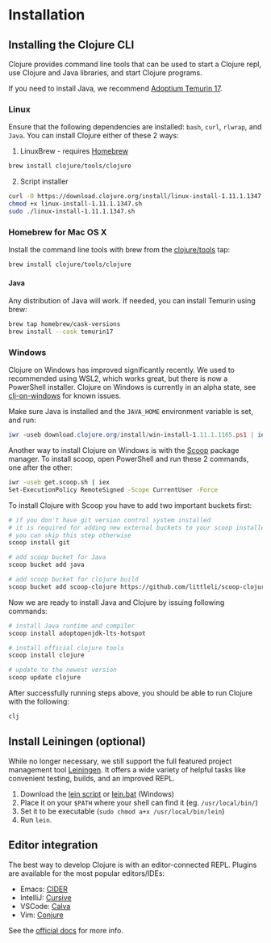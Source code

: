# Installation

## Installing the Clojure CLI
Clojure provides command line tools that can be used to start a Clojure repl, use Clojure and Java libraries, and start Clojure programs.

If you need to install Java, we recommend [Adoptium Temurin 17](https://adoptium.net/).

### Linux
Ensure that the following dependencies are installed: `bash`, `curl`, `rlwrap`, and `Java`. 
You can install Clojure either of these 2 ways:

1. LinuxBrew - requires [Homebrew](https://brew.sh/)

```bash
brew install clojure/tools/clojure
```

2. Script installer

```bash
curl -O https://download.clojure.org/install/linux-install-1.11.1.1347.sh
chmod +x linux-install-1.11.1.1347.sh
sudo ./linux-install-1.11.1.1347.sh
```

### Homebrew for Mac OS X
Install the command line tools with brew from the [clojure/tools](https://github.com/clojure/homebrew-tools) tap:

```bash
brew install clojure/tools/clojure
```

#### Java

Any distribution of Java will work. If needed, you can install Temurin using brew:

```bash
brew tap homebrew/cask-versions
brew install --cask temurin17
```

### Windows

Clojure on Windows has improved significantly recently. We used to recommended using WSL2, which works great,
but there is now a PowerShell installer. Clojure on Windows is currently in an alpha state, see [clj-on-windows](https://github.com/clojure/tools.deps.alpha/wiki/clj-on-Windows#known-issues) for known issues.

Make sure Java is installed and the `JAVA_HOME` environment variable is set, and run:

```powershell
iwr -useb download.clojure.org/install/win-install-1.11.1.1165.ps1 | iex
```

Another way to install Clojure on Windows is with the [Scoop](https://scoop.sh/) package manager. To install scoop, open PowerShell and run these 2 commands, one after the other:

 ```sh
 iwr -useb get.scoop.sh | iex
Set-ExecutionPolicy RemoteSigned -Scope CurrentUser -Force
```

To install Clojure with Scoop you have to add two important buckets first:

```sh
# if you don't have git version control system installed
# it is required for adding new external buckets to your scoop installer
# you can skip this step otherwise
scoop install git

# add scoop bucket for Java 
scoop bucket add java

# add scoop bucket for clojure build
scoop bucket add scoop-clojure https://github.com/littleli/scoop-clojure
```

Now we are ready to install Java and Clojure by issuing following commands:

```sh
# install Java runtime and compiler
scoop install adoptopenjdk-lts-hotspot

# install official clojure tools
scoop install clojure

# update to the newest version
scoop update clojure
```

After successfully running steps above, you should be able to run Clojure with the following:

```sh
clj
```

## Install Leiningen (optional)

While no longer necessary, we still support the full featured project management tool [Leiningen](https://leiningen.org/).
It offers a wide variety of helpful tasks like convenient testing, builds, and an improved REPL.

1. Download the [lein script](https://raw.githubusercontent.com/technomancy/leiningen/stable/bin/lein) or [lein.bat](https://raw.githubusercontent.com/technomancy/leiningen/stable/bin/lein.bat) (Windows)
2. Place it on your `$PATH` where your shell can find it (eg. `/usr/local/bin/`)
3. Set it to be executable (`sudo chmod a+x /usr/local/bin/lein`)
4. Run `lein`.

## Editor integration

The best way to develop Clojure is with an editor-connected REPL. Plugins are available for the most popular editors/IDEs:

- Emacs: [CIDER](https://cider.mx/)
- IntelliJ: [Cursive](https://cursive-ide.com/)
- VSCode: [Calva](https://calva.io/)
- Vim: [Conjure](https://github.com/Olical/conjure)

See the [official docs](https://clojure.org/guides/editors) for more info.
